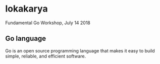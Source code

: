 # lokakarya
Fundamental Go Workshop, July 14 2018

## Go language
Go is an open source programming language that makes it easy to build simple, reliable, and efficient software.